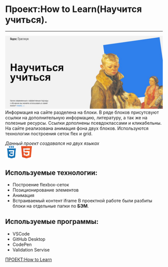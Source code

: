 # Проект:How to Learn(Научится учиться).
---
![Картинка, Путешествие по России](readme_image/project-readme.jpg)
Информация на сайте разделена на блоки. В ряде блоков присутсвуют ссылки на дополнительную информацию, литературу, а так же на полезные ресурсы. Ссылки дополнены псевдоклассами и кликабельны. На сайте реализована анимация фона двух блоков. Используются технологии построения сеток flex и grid.

*Данный проект создавался на двух языках*  
 <img src="https://github.com/devicons/devicon/blob/master/icons/css3/css3-plain-wordmark.svg"  title="CSS3" alt="CSS" width="40" height="40"/>&nbsp;
 <img src="https://github.com/devicons/devicon/blob/master/icons/html5/html5-original.svg" title="HTML5" alt="HTML" width="40" height="40"/>&nbsp;

## Используемые технологии:

- Построение flexbox-сеток
- Позиционирование элементов
- Анимация
- Встраиваемый контент iframe
В проектной работе были разбиты блоки на отдельные папки по **БЭМ**.

## Используемые программы:
- VSCode
- GitHub Desktop
- CodePen
- Validation Servise


[ПРОЕКТ:How to Learn](https://miskevichstanislav.github.io/how-to-learn/)
